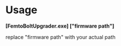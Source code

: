 # Usage

**[FemtoBoltUpgrader.exe] ["firmware path"]**

replace "firmware path" with your actual path